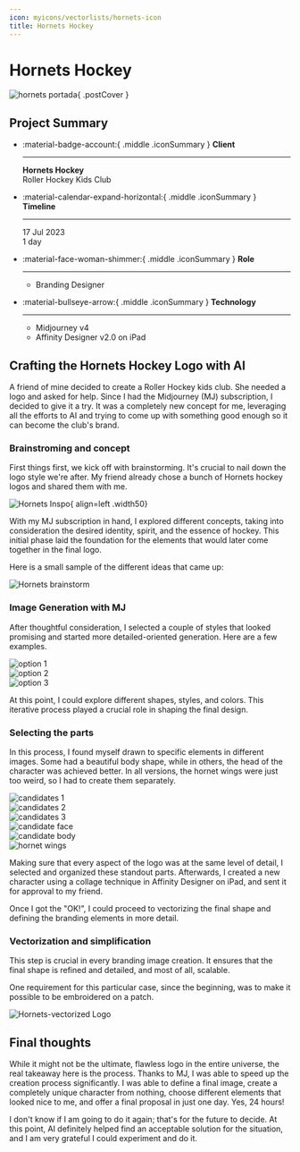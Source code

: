 ```yaml
---
icon: myicons/vectorlists/hornets-icon
title: Hornets Hockey
---
```


# Hornets Hockey

![hornets portada](../../img/hornets/cover-hornets.webp){ .postCover }

## Project Summary

<div class="grid cards" markdown>

-   :material-badge-account:{ .middle .iconSummary }  __Client__

    ---

    **Hornets Hockey** <br>
    Roller Hockey Kids Club

-   :material-calendar-expand-horizontal:{ .middle .iconSummary }  __Timeline__

    ---

    17 Jul 2023 <br>
    1 day

-   :material-face-woman-shimmer:{ .middle .iconSummary }  __Role__

    ---

    - Branding Designer

-   :material-bullseye-arrow:{ .middle .iconSummary }  __Technology__

    ---

    - Midjourney v4 
    - Affinity Designer v2.0 on iPad


</div>

## Crafting the Hornets Hockey Logo with AI

A friend of mine decided to create a Roller Hockey kids club. She needed a logo and asked for help. Since I had the Midjourney (MJ) subscription, I decided to give it a try. It was a completely new concept for me, leveraging all the efforts to AI and trying to come up with something good enough so it can become the club's brand.

### Brainstroming and concept

First things first, we kick off with brainstorming. It's crucial to nail down the logo style we're after. My friend already chose a bunch of Hornets hockey logos and shared them with me.

![Hornets Inspo](../../img/hornets/inspiration.webp){ align=left .width50}

With my MJ subscription in hand, I explored different concepts, taking into consideration the desired identity, spirit, and the essence of hockey. This initial phase laid the foundation for the elements that would later come together in the final logo.

<p class="newLine"></p>

Here is a small sample of the different ideas that came up:

![Hornets brainstorm](../../img/hornets/Brainstorming-MJ.webp)

### Image Generation with MJ

After thoughtful consideration, I selected a couple of styles that looked promising and started more detailed-oriented generation. Here are a few examples.

<div class="galGrid">

<div class="galGridItem">
    <div>
        <img src="../../../img/hornets/option1.webp" alt="option 1" />
    </div>
    <div>
        <img src="../../../img/hornets/option2.webp" alt="option 2" />
    </div>
    <div>
        <img src="../../../img/hornets/option3.webp" alt="option 3" />
    </div>    
</div>

</div>

At this point, I could explore different shapes, styles, and colors. This iterative process played a crucial role in shaping the final design.

### Selecting the parts

In this process, I found myself drawn to specific elements in different images. Some had a beautiful body shape, while in others, the head of the character was achieved better. In all versions, the hornet wings were just too weird, so I had to create them separately.

<div class="galGrid">

<div class="galGridItem">
    <div>
        <img src="../../../img/hornets/candidates1.webp" alt="candidates 1" />
    </div>
    <div>
        <img src="../../../img/hornets/candidates2.webp" alt="candidates 2" />
    </div>
    <div>
        <img src="../../../img/hornets/candidates3.webp" alt="candidates 3" />
    </div>    
</div>

</div>

<div class="galGrid">

<div class="galGridItem">
    <div>
        <img src="../../../img/hornets/candidate-face.webp" alt="candidate face" />
    </div>
    <div>
        <img src="../../../img/hornets/candidate-body.webp" alt="candidate body" />
    </div>
    <div>
        <img src="../../../img/hornets/hornet-wings.webp" alt="hornet wings" />
    </div>    
</div>

</div>

Making sure that every aspect of the logo was at the same level of detail, I selected and organized these standout parts. Afterwards, I created a new character using a collage technique in Affinity Designer on iPad, and sent it for approval to my friend.

Once I got the "OK!", I could proceed to vectorizing the final shape and defining the branding elements in more detail.

### Vectorization and simplification

This step is crucial in every branding image creation. It ensures that the final shape is refined and detailed, and most of all, scalable.

One requirement for this particular case, since the beginning, was to make it possible to be embroidered on a patch.

![Hornets-vectorized Logo](../../img/hornets/vectorized-logos.webp)

## Final thoughts

While it might not be the ultimate, flawless logo in the entire universe, the real takeaway here is the process. Thanks to MJ, I was able to speed up the creation process significantly. I was able to define a final image, create a completely unique character from nothing, choose different elements that looked nice to me, and offer a final proposal in just one day. Yes, 24 hours!

I don't know if I am going to do it again; that's for the future to decide. At this point, AI definitely helped find an acceptable solution for the situation, and I am very grateful I could experiment and do it.
